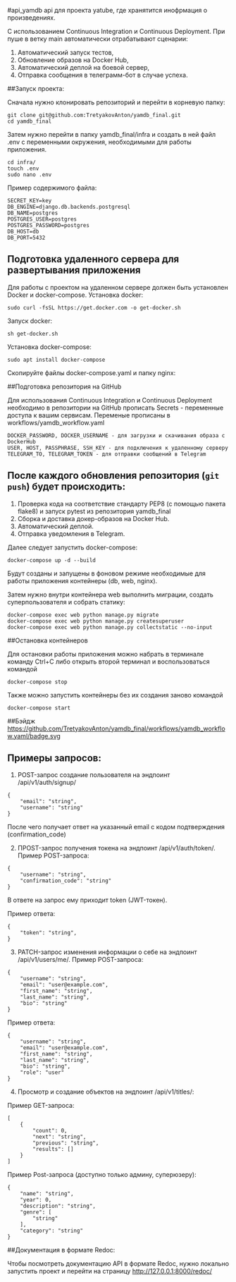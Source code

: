 #api_yamdb
api для проекта yatube, где хранятится инофрмация о произведениях.


С использованием Continuous Integration и Continuous Deployment.
При пуше в ветку main автоматически отрабатывают сценарии:
1. Автоматический запуск тестов,
2. Обновление образов на Docker Hub,
3. Автоматический деплой на боевой сервер,
4. Отправка сообщения в телеграмм-бот в случае успеха.

##Запуск проекта:

Сначала нужно клонировать репозиторий и перейти в корневую папку:
```
git clone git@github.com:TretyakovAnton/yamdb_final.git
cd yamdb_final
```
Затем нужно перейти в папку yamdb_final/infra и создать в ней файл .env с 
переменными окружения, необходимыми для работы приложения.
```
cd infra/
touch .env
sudo nano .env
```

Пример содержимого файла:
```
SECRET_KEY=key
DB_ENGINE=django.db.backends.postgresql
DB_NAME=postgres
POSTGRES_USER=postgres
POSTGRES_PASSWORD=postgres
DB_HOST=db
DB_PORT=5432
```

## Подготовка удаленного сервера для развертывания приложения

Для работы с проектом на удаленном сервере должен быть установлен Docker и docker-compose.
Установка docker:
```
sudo curl -fsSL https://get.docker.com -o get-docker.sh
```
Запуск docker:
```
sh get-docker.sh
```
Установка docker-compose:
```
sudo apt install docker-compose
```
Скопируйте файлы docker-compose.yaml и папку nginx:





##Подготовка репозитория на GitHub

Для использования Continuous Integration и Continuous Deployment необходимо в репозитории на GitHub прописать Secrets - переменные доступа к вашим сервисам.
Переменые прописаны в workflows/yamdb_workflow.yaml
```
DOCKER_PASSWORD, DOCKER_USERNAME - для загрузки и скачивания образа с DockerHub 
USER, HOST, PASSPHRASE, SSH_KEY - для подключения к удаленному серверу 
TELEGRAM_TO, TELEGRAM_TOKEN - для отправки сообщений в Telegram
```


## После каждого обновления репозитория (`git push`) будет происходить:
1. Проверка кода на соответствие стандарту PEP8 (с помощью пакета flake8) и запуск pytest из репозитория yamdb_final
2. Сборка и доставка докер-образов на Docker Hub.
3. Автоматический деплой.
4. Отправка уведомления в Telegram.

Далее следует запустить docker-compose: 
```
docker-compose up -d --build
```
Будут созданы и запущены в фоновом режиме необходимые для работы приложения 
контейнеры (db, web, nginx).

Затем нужно внутри контейнера web выполнить миграции, создать 
суперпользователя и собрать статику:
```
docker-compose exec web python manage.py migrate
docker-compose exec web python manage.py createsuperuser
docker-compose exec web python manage.py collectstatic --no-input 
```



##Остановка контейнеров

Для остановки работы приложения можно набрать в терминале команду Ctrl+C 
либо открыть второй терминал и воспользоваться командой
```
docker-compose stop 
```
Также можно запустить контейнеры без их создания заново командой
```
docker-compose start 
```

##Бэйдж
https://github.com/TretyakovAnton/yamdb_final/workflows/yamdb_workflow.yaml/badge.svg

## Примеры запросов:

1. POST-запрос создание пользователя на эндпоинт /api/v1/auth/signup/
```
{
    "email": "string",
    "username": "string"
}
```
После чего получает ответ на указанный email с кодом подтверждения (confirmation_code)

2. ПPOST-запрос получения токена на эндпоинт /api/v1/auth/token/.
Пример POST-запроса:
```
{
    "username": "string",
    "confirmation_code": "string"
}
```

В ответе на запрос ему приходит token (JWT-токен).

Пример ответа:
```
{
    "token": "string",
}
```

3. PATCH-запрос изменения информации о себе на эндпоинт /api/v1/users/me/.
Пример POST-запроса:
```
{
    "username": "string",
    "email": "user@example.com",
    "first_name": "string",
    "last_name": "string",
    "bio": "string"
}
```

Пример ответа:
```
{
    "username": "string",
    "email": "user@example.com",
    "first_name": "string",
    "last_name": "string",
    "bio": "string",
    "role": "user"
}
```

4. Просмотр и создание объектов на эндпоинт /api/v1/titles/:

Пример GET-запроса:
```
[
    {
        "count": 0,
        "next": "string",
        "previous": "string",
        "results": []
    }
] 
```

Пример Post-запроса (доступно только админу, суперюзеру):
```
{
    "name": "string",
    "year": 0,
    "description": "string",
    "genre": [
        "string"
    ],
    "category": "string"
}
```


##Документация в формате Redoc:

Чтобы посмотреть документацию API в формате Redoc, нужно локально запустить 
проект и перейти на страницу http://127.0.0.1:8000/redoc/